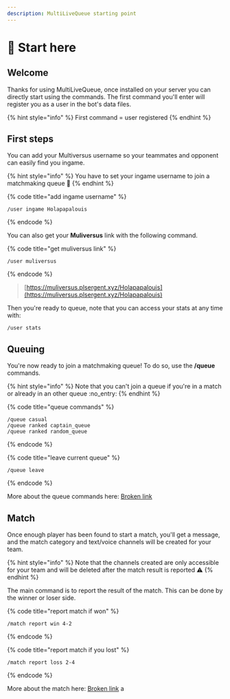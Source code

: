 ```yaml
---
description: MultiLiveQueue starting point
---
```


# 🤸 Start here

## Welcome

Thanks for using MultiLiveQueue, once installed on your server you can directly start using the commands. The first command you'll enter will register you as a user in the bot's data files.

{% hint style="info" %}
First command = user registered
{% endhint %}

## First steps

You can add your Multiversus username so your teammates and opponent can easily find you ingame.

{% hint style="info" %}
You have to set your ingame username to join a matchmaking queue :eyes:
{% endhint %}

{% code title="add ingame username" %}
```
/user ingame Holapapalouis
```
{% endcode %}

You can also get your **Muliversus** link with the following command.

{% code title="get muliversus link" %}
```
/user muliversus
```
{% endcode %}

> [https://muliversus.plsergent.xyz/Holapapalouis](https://muliversus.plsergent.xyz/Holapapalouis)

Then you're ready to queue, note that you can access your stats at any time with:

```
/user stats
```

## Queuing

You're now ready to join a matchmaking queue! To do so, use the **/queue** commands.

{% hint style="info" %}
Note that you can't join a queue if you're in a match or already in an other queue :no\_entry:
{% endhint %}

{% code title="queue commands" %}
```
/queue casual
/queue ranked captain_queue
/queue ranked random_queue
```
{% endcode %}

{% code title="leave current queue" %}
```
/queue leave
```
{% endcode %}

More about the queue commands here: [Broken link](broken-reference "mention")

## Match

Once enough player has been found to start a match, you'll get a message, and the match category and text/voice channels will be created for your team.

{% hint style="info" %}
Note that the channels created are only accessible for your team and will be deleted after the match result is reported :warning:
{% endhint %}

The main command is to report the result of the match. This can be done by the winner or loser side.

{% code title="report match if won" %}
```
/match report win 4-2
```
{% endcode %}

{% code title="report match if you lost" %}
```
/match report loss 2-4
```
{% endcode %}

More about the match here: [Broken link](broken-reference "mention")
a